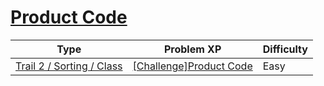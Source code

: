 # [Product Code](https://www.codetree.ai/trails/complete/curated-cards/challenge-product-code)

|Type|Problem XP|Difficulty|
|---|---|---|
|[Trail 2 / Sorting / Class](https://www.codetree.ai/trail-info/novice-mid/)|[[Challenge]Product Code](https://www.codetree.ai/trails/complete/curated-cards/challenge-product-code/)|Easy|

